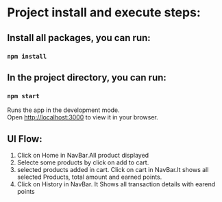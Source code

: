     
# Project install and execute steps:

## Install all packages, you can run:

### `npm install`

## In the project directory, you can run:

### `npm start`

Runs the app in the development mode.\
Open [http://localhost:3000](http://localhost:3000) to view it in your browser.

 
 ## UI Flow:
 1. Click on Home in NavBar.All product displayed
 2. Selecte some products by click on add to cart.
 3. selected products added in cart. Click on cart in NavBar.It shows all selected Products, total amount and earned points.
 4. Click on History in NavBar. It Shows all transaction details with earend points